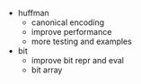 - huffman
    - canonical encoding
    - improve performance
    - more testing and examples
- bit
    - improve bit repr and eval
    - bit array
